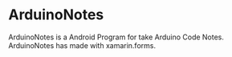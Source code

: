 # ArduinoNotes
 ArduinoNotes is a Android Program for take Arduino Code Notes. ArduinoNotes has made with xamarin.forms.
